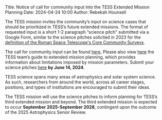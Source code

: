 Title: Notice of call for community input into the TESS Extended Mission Planning
Date: 2024-04-24 10:00
Author: Rebekah Hounsell

The TESS mission invites the community’s input on science cases that should be prioritized in TESS’s future extended missions. The format of requested input is a short 1-2 paragraph “science pitch” submitted via a Google Form, similar to the science pitches solicited in 2023 for the [definition of the Roman Space Telescope's Core Community Surveys](https://roman.gsfc.nasa.gov/science/ccs_community_input.html). 
				
The call for community input can be found [here](docs/DRAFT_TESS_call_for_science_pitches.pdf). Please also view [here](docs/DRAFT_TESS_call_for_science_pitches.pdf) the TESS team’s guide to extended mission planning, which provides information about limitations imposed by mission parameters. Submit your science pitches [here](https://docs.google.com/forms/d/e/1FAIpQLSeZCXVEhuzt62fp5IC-Pio2-f2kPkD8SGevzbODYDSp82OGGg/viewform) **by June 14, 2024**.

TESS science spans many areas of astrophysics and solar system science. As such, researchers from around the world, across all career stages, positions, and types of institutions are encouraged to submit their ideas.

The TESS mission will use the science pitches to inform planning for TESS’s third extended mission and beyond. The third extended mission is expected to occur **September 2025-September 2028**, contingent upon the outcome of the 2025 Astrophysics Senior Review.